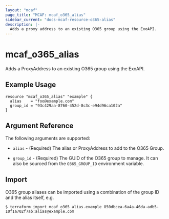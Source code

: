 ```yaml
---
layout: "mcaf"
page_title: "MCAF: mcaf_o365_alias"
sidebar_current: "docs-mcaf-resource-o365-alias"
description: |-
  Adds a proxy address to an existing O365 group using the ExoAPI.
---
```


# mcaf_o365_alias

Adds a ProxyAddress to an existing O365 group using the ExoAPI.

## Example Usage

```hcl
resource "mcaf_o365_alias" "example" {
  alias    = "foo@example.com"
  group_id = "93c429aa-8760-452d-8c3c-e94d96ca102a"
}
```

## Argument Reference

The following arguments are supported:

* `alias` - (Required) The alias or ProxyAddress to add to the O365 Group.

* `group_id` - (Required) The GUID of the O365 group to manage. It can also be
  sourced from the `O365_GROUP_ID` environment variable.

## Import

O365 group aliases can be imported using a combination of the group ID and the
alias itself, e.g.

```
$ terraform import mcaf_o365_alias.example 850dbcea-6a4a-46da-adb5-10f1a702f7ab:alias@example.com
```
